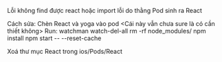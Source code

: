 Lỗi không find được react hoặc import lỗi do thằng Pod sinh ra React

Cách sửa:
Chèn React và yoga vào pod <Cái này vẫn chưa sure là có cần thiết không>
Run:
watchman watch-del-all
rm -rf node_modules/
npm install
npm start -- --reset-cache

Xoá thư mục React trong ios/Pods/React

